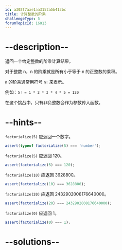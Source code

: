 ```yaml
---
id: a302f7aae1aa3152a5b413bc
title: 计算整数的阶乘
challengeType: 5
forumTopicId: 16013
---
```


# --description--

返回一个给定整数的阶乘计算结果。

对于整数 n，n 的阶乘就是所有小于等于 n 的正整数的乘积。

`n` 的阶乘通常用符号 `n!` 来表示。

例如：`5! = 1 * 2 * 3 * 4 * 5 = 120`

在这个挑战中，只有非负整数会作为参数传入函数。

# --hints--

`factorialize(5)` 应返回一个数字。

```js
assert(typeof factorialize(5) === 'number');
```

`factorialize(5)` 应返回 120。

```js
assert(factorialize(5) === 120);
```

`factorialize(10)` 应返回 3628800。

```js
assert(factorialize(10) === 3628800);
```

`factorialize(20)` 应返回 2432902008176640000。

```js
assert(factorialize(20) === 2432902008176640000);
```

`factorialize(0)` 应返回 1。

```js
assert(factorialize(0) === 1);
```

# --solutions--

